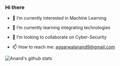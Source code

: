 ### Hi there



- 🔭 I’m currently interested in Machine Learning
- 🌱 I’m currently learning integrating technologies
- 👯 I’m looking to collaborate on Cyber-Security

- 📫 How to reach me: aggarwalanand9@gmail.com

<img src="https://github-readme-stats.vercel.app/api?username=anand9git&show_icons=true&count_private=true&title_color=ff0087&bg_color=fafbfc00&text_color=a2a2a2" alt="Anand's github stats" />
